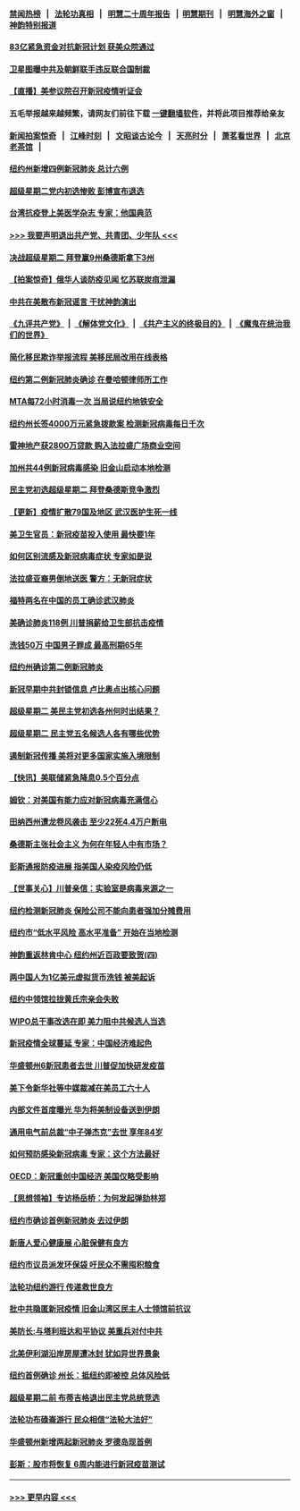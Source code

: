 #### [禁闻热榜](热点新闻.md?=0)  &nbsp;&nbsp;|&nbsp;&nbsp; [法轮功真相](https://github.com/gfw-breaker/truth/blob/master/README.md?=0) &nbsp;&nbsp;|&nbsp;&nbsp; [明慧二十周年报告](https://github.com/gfw-breaker/mh-reports/blob/master/README.md?=0) &nbsp;&nbsp;|&nbsp;&nbsp;[明慧期刊](https://github.com/gfw-breaker/mh-qikan) &nbsp;&nbsp;|&nbsp;&nbsp; [明慧海外之窗](https://github.com/gfw-breaker/mh-news/blob/master/README.md?=0) &nbsp;&nbsp;|&nbsp;&nbsp; [神韵特别报道](https://github.com/gfw-breaker/mh-news/blob/master/shenyun.md?=0)
#### [83亿紧急资金对抗新冠计划 获美众院通过](../pages/nsc412/n11915176.md?t=03050631) 
#### [卫星图曝中共及朝鲜联手违反联合国制裁](../pages/nsc412/n11915406.md?t=03050631) 
#### [【直播】美参议院召开新冠疫情听证会](../pages/nsc412/n11913042.md?t=03050631) 
#### 五毛举报越来越频繁，请网友们前往下载 [一键翻墙软件](https://github.com/gfw-breaker/ssr-accounts)，并将此项目推荐给亲友
#### [新闻拍案惊奇](https://github.com/gfw-breaker/banned-news/blob/master/pages/link4.md) &nbsp;&nbsp;|&nbsp;&nbsp; [江峰时刻](https://github.com/gfw-breaker/banned-news/blob/master/pages/link4.md) &nbsp;&nbsp;|&nbsp;&nbsp; [文昭谈古论今](https://github.com/gfw-breaker/banned-news/blob/master/pages/link4.md) &nbsp;&nbsp;|&nbsp;&nbsp; [天亮时分](https://github.com/gfw-breaker/banned-news/blob/master/pages/link4.md) &nbsp;&nbsp;|&nbsp;&nbsp; [萧茗看世界](https://github.com/gfw-breaker/banned-news/blob/master/pages/link4.md) &nbsp;&nbsp;|&nbsp;&nbsp; [北京老茶馆](https://github.com/gfw-breaker/banned-news/blob/master/pages/link4.md) &nbsp;&nbsp;|&nbsp;&nbsp; 
#### [纽约州新增四例新冠肺炎  总计六例](../pages/nsc412/n11914858.md?t=03050631) 
#### [超级星期二党内初选惨败 彭博宣布退选](../pages/nsc412/n11914953.md?t=03050631) 
#### [台湾抗疫登上美医学杂志 专家：他国典范](../pages/nsc412/n11913421.md?t=03050631) 
#### [>>> 我要声明退出共产党、共青团、少年队 <<<](https://github.com/begood0513/goodnews/blob/master/quit/letter.md) 
#### [决战超级星期二 拜登赢9州桑德斯拿下3州](../pages/nsc412/n11913752.md?t=03050631) 
#### [【拍案惊奇】俄华人谈防疫见闻 忆苏联炭疽泄漏](../pages/nsc412/n11913399.md?t=03050631) 
#### [中共在美散布新冠谣言 干扰神韵演出](../pages/nsc412/n11910744.md?t=03050631) 
#### [《九评共产党》](https://github.com/begood0513/9ping.md/blob/master/README.md) &nbsp;|&nbsp; [《解体党文化》](../../../../jtdwh.md/blob/master/README.md)  &nbsp;|&nbsp; [《共产主义的终极目的》](../../../../gczydzjmd.md/blob/master/README.md) &nbsp;|&nbsp; [《魔鬼在统治我们的世界》](../../../../mgztzwmdsj.md/blob/master/README.md) 
#### [简化移民欺诈举报流程 美移民局改用在线表格](../pages/nsc412/n11913020.md?t=03050631) 
#### [纽约第二例新冠肺炎确诊  在曼哈顿律师所工作](../pages/nsc412/n11913637.md?t=03050631) 
#### [MTA每72小时消毒一次  当局说纽约地铁安全](../pages/nsc412/n11913629.md?t=03050631) 
#### [纽约州长签4000万元紧急拨款案  检测新冠病毒每日千次](../pages/nsc412/n11913619.md?t=03050631) 
#### [雷神地产获2800万贷款 购入法拉盛广场商业空间](../pages/nsc412/n11913644.md?t=03050631) 
#### [加州共44例新冠病毒感染  旧金山启动本地检测](../pages/nsc412/n11913690.md?t=03050631) 
#### [民主党初选超级星期二 拜登桑德斯竞争激烈](../pages/nsc412/n11913365.md?t=03050631) 
#### [【更新】疫情扩散79国及地区 武汉医护生死一线](../pages/nsc412/n11890652.md?t=03050631) 
#### [美卫生官员：新冠疫苗投入使用 最快要1年](../pages/nsc412/n11913102.md?t=03050631) 
#### [如何区别流感及新冠病毒症状 专家如是说](../pages/nsc412/n11913170.md?t=03050631) 
#### [法拉盛亚裔男倒地送医 警方：无新冠症状](../pages/nsc412/n11913197.md?t=03050631) 
#### [福特两名在中国的员工确诊武汉肺炎](../pages/nsc412/n11913100.md?t=03050631) 
#### [美确诊肺炎118例 川普捐薪给卫生部抗击疫情](../pages/nsc412/n11913080.md?t=03050631) 
#### [洗钱50万 中国男子罪成 最高刑期65年](../pages/nsc412/n11912754.md?t=03050631) 
#### [纽约州确诊第二例新冠肺炎](../pages/nsc412/n11912735.md?t=03050631) 
#### [新冠早期中共封锁信息 卢比奥点出核心问题](../pages/nsc412/n11912630.md?t=03050631) 
#### [超级星期二 美民主党初选各州何时出结果？](../pages/nsc412/n11912565.md?t=03050631) 
#### [超级星期二 民主党五名候选人各有哪些优势](../pages/nsc412/n11912510.md?t=03050631) 
#### [遏制新冠传播 美将对更多国家实施入境限制](../pages/nsc412/n11912521.md?t=03050631) 
#### [【快讯】美联储紧急降息0.5个百分点](../pages/nsc412/n11912406.md?t=03050631) 
#### [姆钦：对美国有能力应对新冠病毒充满信心](../pages/nsc412/n11912446.md?t=03050631) 
#### [田纳西州遭龙卷风袭击 至少22死4.4万户断电](../pages/nsc412/n11912066.md?t=03050631) 
#### [桑德斯主张社会主义 为何在年轻人中有市场？](../pages/nsc412/n11911086.md?t=03050631) 
#### [彭斯通报防疫进展 指美国人染疫风险仍低](../pages/nsc412/n11910872.md?t=03050631) 
#### [【世事关心】川普亲信：实验室是病毒来源之一](../pages/nsc412/n11910876.md?t=03050631) 
#### [纽约检测新冠肺炎  保险公司不能向患者强加分摊费用](../pages/nsc412/n11911167.md?t=03050631) 
#### [纽约市“低水平风险 高水平准备” 开始在当地检测](../pages/nsc412/n11911154.md?t=03050631) 
#### [神韵重返林肯中心 纽约州近百政要致贺(四)](../pages/nsc412/n11908757.md?t=03050631) 
#### [两中国人为1亿美元虚拟货币洗钱 被美起诉](../pages/nsc412/n11910880.md?t=03050631) 
#### [纽约中领馆拉拢黄氏宗亲会失败](../pages/nsc412/n11910480.md?t=03050631) 
#### [WIPO总干事改选在即 美力阻中共候选人当选](../pages/nsc412/n11910464.md?t=03050631) 
#### [新冠疫情全球蔓延 专家：中国经济难起色](../pages/nsc412/n11910439.md?t=03050631) 
#### [华盛顿州6新冠患者去世 川普促加快研发疫苗](../pages/nsc412/n11910399.md?t=03050631) 
#### [美下令新华社等中媒裁减在美员工六十人](../pages/nsc412/n11910256.md?t=03050631) 
#### [内部文件首度曝光 华为将美制设备送到伊朗](../pages/nsc412/n11910211.md?t=03050631) 
#### [通用电气前总裁“中子弹杰克”去世 享年84岁](../pages/nsc412/n11910095.md?t=03050631) 
#### [如何预防感染新冠病毒 专家：这个方法最好](../pages/nsc412/n11909928.md?t=03050631) 
#### [OECD：新冠重创中国经济 美国仅略受影响](../pages/nsc412/n11910023.md?t=03050631) 
#### [【思想领袖】专访杨岳桥：为何发起弹劾林郑](../pages/nsc412/n11810919.md?t=03050631) 
#### [纽约市确诊首例新冠肺炎  去过伊朗](../pages/nsc412/n11908737.md?t=03050631) 
#### [新唐人爱心健康展  心脏保健有良方](../pages/nsc412/n11908619.md?t=03050631) 
#### [纽约市议员派发环保袋  吁民众不需囤积粮食](../pages/nsc412/n11908742.md?t=03050631) 
#### [法轮功纽约游行 传递救世良方](../pages/nsc412/n11907831.md?t=03050631) 
#### [批中共隐匿新冠疫情  旧金山湾区民主人士领馆前抗议](../pages/nsc412/n11908761.md?t=03050631) 
#### [美防长:与塔利班达和平协议 美重兵对付中共](../pages/nsc412/n11908366.md?t=03050631) 
#### [北美伊利湖沿岸房屋遭冰封 犹如异世界景象](../pages/nsc412/n11908465.md?t=03050631) 
#### [纽约首例确诊 州长：抵纽约即被控 总体风险低](../pages/nsc412/n11908143.md?t=03050631) 
#### [超级星期二前 布蒂吉格退出民主党总统竞选](../pages/nsc412/n11908156.md?t=03050631) 
#### [法轮功布碌崙游行 民众相信“法轮大法好”](../pages/nsc412/n11907645.md?t=03050631) 
#### [华盛顿州新增两起新冠肺炎 罗德岛现首例](../pages/nsc412/n11907757.md?t=03050631) 
#### [彭斯：股市将恢复 6周内能进行新冠疫苗测试](../pages/nsc412/n11907550.md?t=03050631) 

----
#### [ >>> 更早内容 <<< ](../indexes/nsc412-earlier.md)
